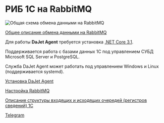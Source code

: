 # РИБ 1С на RabbitMQ

![Общая схема обмена данными на RabbitMQ](https://github.com/zhichkin/dajet-agent/blob/main/doc/%D0%A1%D1%85%D0%B5%D0%BC%D0%B0%20%D0%BE%D0%B1%D0%BC%D0%B5%D0%BD%D0%B0%20%D0%B4%D0%B0%D0%BD%D0%BD%D1%8B%D0%BC%D0%B8%20RabbitMQ.png)

[Общее описание обмена данными на RabbitMQ](https://github.com/zhichkin/dajet-agent/blob/main/doc/%D0%9E%D0%BF%D0%B8%D1%81%D0%B0%D0%BD%D0%B8%D0%B5%20%D0%BE%D0%B1%D0%BC%D0%B5%D0%BD%D0%B0%20%D0%B4%D0%B0%D0%BD%D0%BD%D1%8B%D0%BC%D0%B8%20RabbitMQ.pdf)

Для работы **DaJet Agent** требуется установка [.NET Core 3.1](https://dotnet.microsoft.com/download).

Поддерживается работа с базами данных 1С под управлением СУБД Microsoft SQL Server и PostgreSQL.

Служба DaJet Agent может работать под управлением Windows и Linux (поддерживается systemd).

[Установка DaJet Agent](https://github.com/zhichkin/dajet-agent/blob/main/doc/dajet-install/README.md)

[Настройка RabbitMQ](https://github.com/zhichkin/dajet-agent/blob/main/doc/rabbitmq-setup/README.md)

[Описание структуры входящих и исходящих очередей (регистров сведений) 1С](https://github.com/zhichkin/dajet-agent/blob/main/doc/1c-schema/README.md)

[Telegram](https://t.me/dajet_studio_group)
